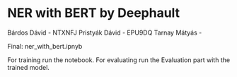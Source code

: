 # NER with BERT by Deephault

Bárdos Dávid - NTXNFJ
Pristyák Dávid - EPU9DQ
Tarnay Mátyás - 

Final: ner_with_bert.ipnyb

For training run the notebook.
For evaluating run the Evaluation part with the trained model.
